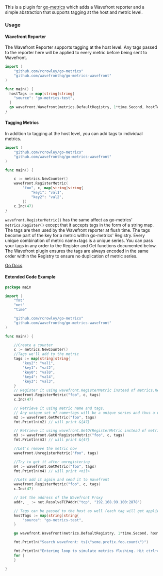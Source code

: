 
This is a plugin for [go-metrics](https://github.com/rcrowley/go-metrics) which adds a Wavefront reporter and a simple abstraction that supports tagging at the host and metric level.

### Usage

#### Wavefront Reporter

The Wavefront Reporter supports tagging at the host level. Any tags passed to the reporter here will be applied to every metric before being sent to Wavefront.

```go
import (
	"github.com/rcrowley/go-metrics"
	"github.com/wavefronthq/go-metrics-wavefront"
)

func main() {
  hostTags := map[string]string{
    "source": "go-metrics-test",
  }
  go wavefront.Wavefront(metrics.DefaultRegistry, 1*time.Second, hostTags, "some.prefix", addr)
}
```
#### Tagging Metrics

In addition to tagging at the host level, you can add tags to individual metrics.

```go
import (
	"github.com/rcrowley/go-metrics"
	"github.com/wavefronthq/go-metrics-wavefront"
)

func main() {

	c := metrics.NewCounter()
	wavefront.RegisterMetric(
		"foo", c, map[string]string{
			"key1": "val1",
			"key2": "val2",
		})
	c.Inc(47)
}
```
`wavefront.RegisterMetric()` has the same affect as go-metrics' `metrics.Register()` except that it accepts tags in the form of a string map. The tags are then used by the Wavefront reporter at flush time. The tags become part of the key for a metric within go-metrics' Registry. Every unique combination of metric name+tags is a unique series. You can pass your tags in any order to the Register and Get functions documented below. The Wavefront plugin ensures the tags are always encoded in the same order within the Registry to ensure no duplication of metric series.

[Go Docs](https://github.com/wavefrontHQ/go-metrics-wavefront/blob/master/GODOCS.md)

#### Extended Code Example

```go
package main

import (
	"fmt"
	"net"
	"time"

	"github.com/rcrowley/go-metrics"
	"github.com/wavefronthq/go-metrics-wavefront"
)

func main() {

	//Create a counter
	c := metrics.NewCounter()
	//Tags we'll add to the metric
	tags := map[string]string{
		"key2": "val1",
		"key1": "val2",
		"key0": "val0",
		"key4": "val4",
		"key3": "val3",
	}
	// Register it using wavefront.RegisterMetric instead of metrics.Register if there are tags
	wavefront.RegisterMetric("foo", c, tags)
	c.Inc(47)

	// Retrieve it using metric name and tags.
	// Any unique set of name+tags will be a unique series and thus a unique metric
	m2 := wavefront.GetMetric("foo", tags)
	fmt.Println(m2) // will print &{47}

	// Retrieve it using wavefront.GetOrRegisterMetric instead of metrics.GetOrRegister if there are tags.
	m3 := wavefront.GetOrRegisterMetric("foo", c, tags)
	fmt.Println(m3) // will print &{47}

	//Let's remove the metric now
	wavefront.UnregisterMetric("foo", tags)

	//Try to get it after unregistering
	m4 := wavefront.GetMetric("foo", tags)
	fmt.Println(m4) // will print <nil>

	//Lets add it again and send it to Wavefront
	wavefront.RegisterMetric("foo", c, tags)
	c.Inc(47)

	// Set the address of the Wavefront Proxy
	addr, _ := net.ResolveTCPAddr("tcp", "192.168.99.100:2878")

	// Tags can be passed to the host as well (each tag will get applied to every metric)
	hostTags := map[string]string{
		"source": "go-metrics-test",
	}

	go wavefront.Wavefront(metrics.DefaultRegistry, 1*time.Second, hostTags, "some.prefix", addr)

	fmt.Println("Search wavefront: ts(\"some.prefix.foo.count\")")

	fmt.Println("Entering loop to simulate metrics flushing. Hit ctrl+c to cancel")
	for {
	}

}
